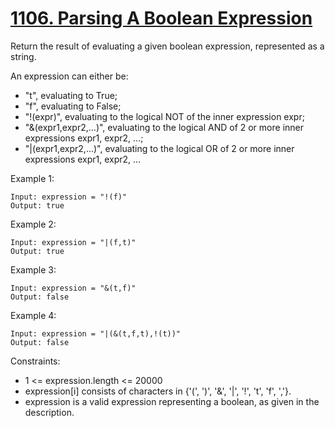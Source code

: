 # [1106. Parsing A Boolean Expression](https://leetcode.com/problems/parsing-a-boolean-expression/)

Return the result of evaluating a given boolean expression, represented as a string.

An expression can either be:

- "t", evaluating to True;
- "f", evaluating to False;
- "!(expr)", evaluating to the logical NOT of the inner expression expr;
- "&(expr1,expr2,...)", evaluating to the logical AND of 2 or more inner expressions expr1, expr2, ...;
- "|(expr1,expr2,...)", evaluating to the logical OR of 2 or more inner expressions expr1, expr2, ...

Example 1:

```text
Input: expression = "!(f)"
Output: true
```

Example 2:

```text
Input: expression = "|(f,t)"
Output: true
```

Example 3:

```text
Input: expression = "&(t,f)"
Output: false
```

Example 4:

```text
Input: expression = "|(&(t,f,t),!(t))"
Output: false
```

Constraints:

- 1 <= expression.length <= 20000
- expression[i] consists of characters in {'(', ')', '&', '|', '!', 't', 'f', ','}.
- expression is a valid expression representing a boolean, as given in the description.
